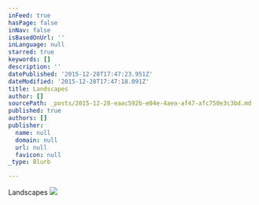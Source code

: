 ```yaml
---
inFeed: true
hasPage: false
inNav: false
isBasedOnUrl: ''
inLanguage: null
starred: true
keywords: []
description: ''
datePublished: '2015-12-28T17:47:23.951Z'
dateModified: '2015-12-28T17:47:18.091Z'
title: Landscapes
author: []
sourcePath: _posts/2015-12-28-eaac592b-e04e-4aea-af47-afc750e3c3bd.md
published: true
authors: []
publisher:
  name: null
  domain: null
  url: null
  favicon: null
_type: Blurb

---
```

Landscapes
![](https://s3-us-west-2.amazonaws.com/the-grid-img/p/47a1532346e8a6b1adbe5bfd581118832d8396b9.jpg)